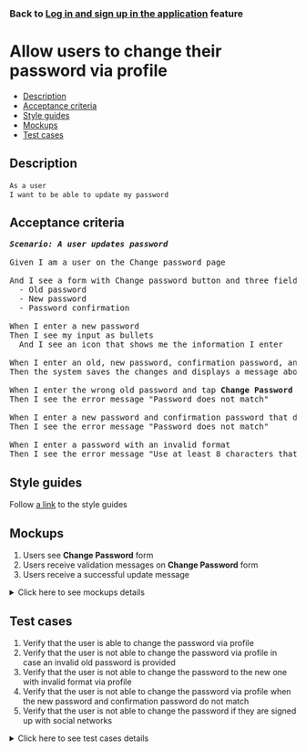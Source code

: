 ### Back to [Log in and sign up in the application](../../) feature

# Allow users to change their password via profile

- [Description](#description)
- [Acceptance criteria](#acceptance-criteria)
- [Style guides](#style-guides)
- [Mockups](#mockups)
- [Test cases](#test-cases)

## Description

    As a user
    I want to be able to update my password

## Acceptance criteria

<pre>
<b><i>Scenario: A user updates password</i></b>

Given I am a user on the Change password page

And I see a form with Change password button and three fields:
  - Old password
  - New password
  - Password confirmation

When I enter a new password
Then I see my input as bullets
  And I see an icon that shows me the information I enter

When I enter an old, new password, confirmation password, and then tap <b>Change Password</b>
Then the system saves the changes and displays a message about success

When I enter the wrong old password and tap <b>Change Password</b>
Then I see the error message "Password does not match"

When I enter a new password and confirmation password that do not match and tap <b>Change Password</b>
Then I see the error message "Password does not match"

When I enter a password with an invalid format
Then I see the error message "Use at least 8 characters that includes numbers and letters"
</pre>

## Style guides

Follow [a link](https://www.figma.com/proto/0zkkf5WC77OSpvyD6YXpFE/Style-guides?page-id=0%3A1&node-id=19%3A5368&viewport=266%2C48%2C0.54&scaling=min-zoom&starting-point-node-id=19%3A5368) to the style guides

## Mockups

1. Users see <b>Change Password</b> form
2. Users receive validation messages on <b>Change Password</b> form
3. Users receive a successful update message

<details>
  <summary>Click here to see mockups details</summary>

**1. Users see Change Password form:**

![Users see Change Password form](/sports_hub_portal/mobile_application_features/log_in_and_sign_up/images/application_change_password_form.png)

**2. Users receive validation messages on Change Password form:**

![Users receive validation messages on Change Password form](/sports_hub_portal/mobile_application_features/log_in_and_sign_up/images/application_change_password_validation_messages.png)

**3. Users receive a successful update message:**

![Users receive a successful update message](/sports_hub_portal/mobile_application_features/log_in_and_sign_up/images/application_successful_password_update_message.png)

</details>

## Test cases

1. Verify that the user is able to change the password via profile
2. Verify that the user is not able to change the password via profile in case an invalid old password is provided
3. Verify that the user is not able to change the password to the new one with invalid format via profile
4. Verify that the user is not able to change the password via profile when the new password and confirmation password do not match
5. Verify that the user is not able to change the password if they are signed up with social networks

<details>
  <summary>Click here to see test cases details</summary>

### **#1. Verify that the user is able to change the password via profile**

|Preconditions|Steps|Expected result
------|-------|----------
|- Go to the Sports Hub home page</br>- The user is logged in with an email account|1) Tap the profile icon</br>2) Tap the <b>Change password</b> menu item</br>3) Enter the correct information in the fields</br>4) Tap <b>Change password</b>|4) The changes are saved and the user receives a success message|

### **#2. Verify that the user is not able to change the password via profile in case an invalid old password is provided**

|Preconditions|Steps|Expected result
------|-------|----------
|- Go to the Sports Hub home page</br>- The user is logged in with an email account|1) Tap the profile icon</br>2) Tap the <b>Change password</b> menu item</br>3) Enter invalid data in the <b>Old password</b> field on the profile page</br>4) Enter the valid data in the <b>New password</b> and <b>Password confirmation</b> fields</br>5) Tap <b>Change password</b>|5) The user receives an error message "Password does not match"|

### **#3. Verify that the user is not able to change the password to the new one with invalid format via profile**

|Preconditions|Steps|Expected result
------|-------|----------
|- Go to the Sports Hub home page</br>- The user is logged in with an email account</br>- Password must contain at least 8 characters (letters and numbers)|1) Tap the profile icon</br>2) Tap the <b>Change password</b> menu item</br>3) Enter the valid password in the <b>Old password</b> field</br>4) Enter the same invalid password in the <b>New password</b> and <b>Password сonfirmation</b> fields</br>5) Tap <b>Change password</b>|5) The user receives an error message "Password must contain at least 8 characters (letters and numbers)"|

### **#4. Verify that the user is not able to change the password via profile when the new password and confirmation password do not match**

|Preconditions|Steps|Expected result
------|-------|----------
|- Go to the Sports Hub home page</br>- The user is logged in with email account</br>- Password must contain at least 8 characters (letters and numbers)|1) Tap the profile icon</br>2) Tap the <b>Change password</b> menu item</br>3) Enter the valid password in the <b>Old password</b> field</br>4) Enter different passwords in the <b>New password</b> and <b>Password сonfirmation</b> fields</br>5) Tap <b>Change password</b>|5) The user receives an error message "Passwords do not match"|

### **#5. Verify that the user is not able to change the password if they are signed up with social networks**

|Preconditions|Steps|Expected result
------|-------|----------
|- Go to the Sports Hub home page</br>- The user is logged in with social networks account|1) Tap the profile icon</br>2) Examine the available items in the menu|2) The <b>Change password</b> item is not visible|
</details>
